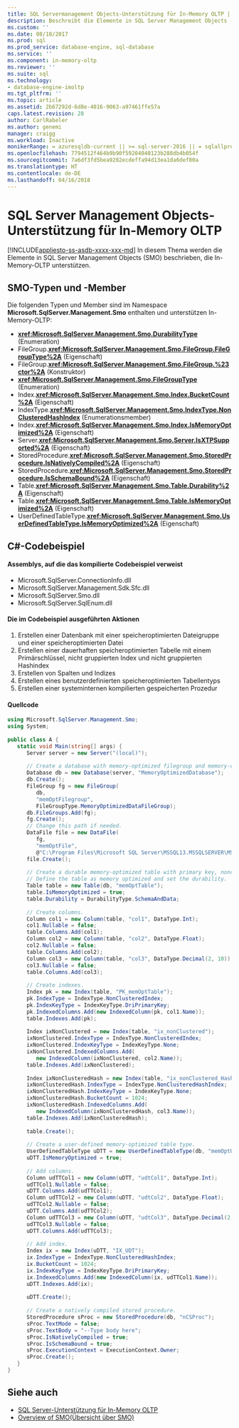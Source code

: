 ```yaml
---
title: SQL Servermanagement Objects-Unterstützung für In-Memory OLTP | Microsoft-Dokumentation
description: Beschreibt die Elemente in SQL Server Management Objects (SMO), die In-Memory-OLTP unterstützen.
ms.custom: ''
ms.date: 08/18/2017
ms.prod: sql
ms.prod_service: database-engine, sql-database
ms.service: ''
ms.component: in-memory-oltp
ms.reviewer: ''
ms.suite: sql
ms.technology:
- database-engine-imoltp
ms.tgt_pltfrm: ''
ms.topic: article
ms.assetid: 2b67292d-6d8e-4016-9063-a97461ffe57a
caps.latest.revision: 28
author: CarlRabeler
ms.author: genemi
manager: craigg
ms.workload: Inactive
monikerRange: = azuresqldb-current || >= sql-server-2016 || = sqlallproducts-allversions
ms.openlocfilehash: 7794512f464b9b90f59204040123b288db4b054f
ms.sourcegitcommit: 7a6df3fd5bea9282ecdeffa94d13ea1da6def80a
ms.translationtype: HT
ms.contentlocale: de-DE
ms.lasthandoff: 04/16/2018
---
```

# <a name="sql-server-management-objects-support-for-in-memory-oltp"></a>SQL Server Management Objects-Unterstützung für In-Memory OLTP
[!INCLUDE[appliesto-ss-asdb-xxxx-xxx-md](../../includes/appliesto-ss-asdb-xxxx-xxx-md.md)]
In diesem Thema werden die Elemente in SQL Server Management Objects (SMO) beschrieben, die In-Memory-OLTP unterstützen.  

## <a name="smo-types-and-members"></a>SMO-Typen und -Member

Die folgenden Typen und Member sind im Namespace **Microsoft.SqlServer.Management.Smo** enthalten und unterstützen In-Memory-OLTP:

- **<xref:Microsoft.SqlServer.Management.Smo.DurabilityType>** (Enumeration)
- FileGroup.**<xref:Microsoft.SqlServer.Management.Smo.FileGroup.FileGroupType%2A>** (Eigenschaft)
- FileGroup.**<xref:Microsoft.SqlServer.Management.Smo.FileGroup.%23ctor%2A>** (Konstruktor)
- **<xref:Microsoft.SqlServer.Management.Smo.FileGroupType>** (Enumeration)
- Index.**<xref:Microsoft.SqlServer.Management.Smo.Index.BucketCount%2A>** (Eigenschaft)
- IndexType.**<xref:Microsoft.SqlServer.Management.Smo.IndexType.NonClusteredHashIndex>** (Enumerationsmember)
- Index.**<xref:Microsoft.SqlServer.Management.Smo.Index.IsMemoryOptimized%2A>** (Eigenschaft)
- Server.**<xref:Microsoft.SqlServer.Management.Smo.Server.IsXTPSupported%2A>** (Eigenschaft)
- StoredProcedure.**<xref:Microsoft.SqlServer.Management.Smo.StoredProcedure.IsNativelyCompiled%2A>** (Eigenschaft)
- StoredProcedure.**<xref:Microsoft.SqlServer.Management.Smo.StoredProcedure.IsSchemaBound%2A>** (Eigenschaft)
- Table.**<xref:Microsoft.SqlServer.Management.Smo.Table.Durability%2A>** (Eigenschaft)
- Table.**<xref:Microsoft.SqlServer.Management.Smo.Table.IsMemoryOptimized%2A>** (Eigenschaft)
- UserDefinedTableType.**<xref:Microsoft.SqlServer.Management.Smo.UserDefinedTableType.IsMemoryOptimized%2A>** (Eigenschaft)

## <a name="c-code-example"></a>C#-Codebeispiel

#### <a name="assemblies-referenced-by-the-compiled-code-example"></a>Assemblys, auf die das kompilierte Codebeispiel verweist

- Microsoft.SqlServer.ConnectionInfo.dll
- Microsoft.SqlServer.Management.Sdk.Sfc.dll
- Microsoft.SqlServer.Smo.dll
- Microsoft.SqlServer.SqlEnum.dll

#### <a name="actions-taken-in-the-code-example"></a>Die im Codebeispiel ausgeführten Aktionen

1. Erstellen einer Datenbank mit einer speicheroptimierten Dateigruppe und einer speicheroptimierten Datei  
2. Erstellen einer dauerhaften speicheroptimierten Tabelle mit einem Primärschlüssel, nicht gruppierten Index und nicht gruppierten Hashindex  
3. Erstellen von Spalten und Indizes  
4. Erstellen eines benutzerdefinierten speicheroptimierten Tabellentyps  
5. Erstellen einer systeminternen kompilierten gespeicherten Prozedur

#### <a name="source-code"></a>Quellcode
  
```csharp
using Microsoft.SqlServer.Management.Smo;  
using System;  
  
public class A {  
   static void Main(string[] args) {  
      Server server = new Server("(local)");  
  
      // Create a database with memory-optimized filegroup and memory-optimized file.
      Database db = new Database(server, "MemoryOptimizedDatabase");  
      db.Create();  
      FileGroup fg = new FileGroup(
         db,
         "memOptFilegroup",
         FileGroupType.MemoryOptimizedDataFileGroup);  
      db.FileGroups.Add(fg);  
      fg.Create();  
      // Change this path if needed.
      DataFile file = new DataFile(
         fg,
         "memOptFile",
         @"C:\Program Files\Microsoft SQL Server\MSSQL13.MSSQLSERVER\MSSQL\DATA\MSSQLmemOptFileName");  
      file.Create();  
  
      // Create a durable memory-optimized table with primary key, nonclustered index and nonclustered hash index.
      // Define the table as memory optimized and set the durability.
      Table table = new Table(db, "memOptTable");  
      table.IsMemoryOptimized = true;  
      table.Durability = DurabilityType.SchemaAndData;  
  
      // Create columns.
      Column col1 = new Column(table, "col1", DataType.Int);  
      col1.Nullable = false;  
      table.Columns.Add(col1);  
      Column col2 = new Column(table, "col2", DataType.Float);  
      col2.Nullable = false;  
      table.Columns.Add(col2);  
      Column col3 = new Column(table, "col3", DataType.Decimal(2, 10));  
      col3.Nullable = false;  
      table.Columns.Add(col3);  
  
      // Create indexes.
      Index pk = new Index(table, "PK_memOptTable");  
      pk.IndexType = IndexType.NonClusteredIndex;  
      pk.IndexKeyType = IndexKeyType.DriPrimaryKey;  
      pk.IndexedColumns.Add(new IndexedColumn(pk, col1.Name));  
      table.Indexes.Add(pk);  
  
      Index ixNonClustered = new Index(table, "ix_nonClustered");  
      ixNonClustered.IndexType = IndexType.NonClusteredIndex;  
      ixNonClustered.IndexKeyType = IndexKeyType.None;  
      ixNonClustered.IndexedColumns.Add(
         new IndexedColumn(ixNonClustered, col2.Name));  
      table.Indexes.Add(ixNonClustered);  
  
      Index ixNonClusteredHash = new Index(table, "ix_nonClustered_Hash");  
      ixNonClusteredHash.IndexType = IndexType.NonClusteredHashIndex;  
      ixNonClusteredHash.IndexKeyType = IndexKeyType.None;  
      ixNonClusteredHash.BucketCount = 1024;  
      ixNonClusteredHash.IndexedColumns.Add(
         new IndexedColumn(ixNonClusteredHash, col3.Name));  
      table.Indexes.Add(ixNonClusteredHash);  
  
      table.Create();  
  
      // Create a user-defined memory-optimized table type.
      UserDefinedTableType uDTT = new UserDefinedTableType(db, "memOptUDTT");  
      uDTT.IsMemoryOptimized = true;  
  
      // Add columns.
      Column udTTCol1 = new Column(uDTT, "udtCol1", DataType.Int);  
      udTTCol1.Nullable = false;  
      uDTT.Columns.Add(udTTCol1);  
      Column udTTCol2 = new Column(uDTT, "udtCol2", DataType.Float);  
      udTTCol2.Nullable = false;  
      uDTT.Columns.Add(udTTCol2);  
      Column udTTCol3 = new Column(uDTT, "udtCol3", DataType.Decimal(2, 10));  
      udTTCol3.Nullable = false;  
      uDTT.Columns.Add(udTTCol3);  
  
      // Add index.
      Index ix = new Index(uDTT, "IX_UDT");  
      ix.IndexType = IndexType.NonClusteredHashIndex;  
      ix.BucketCount = 1024;  
      ix.IndexKeyType = IndexKeyType.DriPrimaryKey;  
      ix.IndexedColumns.Add(new IndexedColumn(ix, udTTCol1.Name));  
      uDTT.Indexes.Add(ix);  
  
      uDTT.Create();  
  
      // Create a natively compiled stored procedure.
      StoredProcedure sProc = new StoredProcedure(db, "nCSProc");  
      sProc.TextMode = false;  
      sProc.TextBody = "--Type body here";  
      sProc.IsNativelyCompiled = true;  
      sProc.IsSchemaBound = true;  
      sProc.ExecutionContext = ExecutionContext.Owner;  
      sProc.Create();  
   }  
}  
```  
  
## <a name="see-also"></a>Siehe auch  

- [SQL Server-Unterstützung für In-Memory OLTP](sql-server-support-for-in-memory-oltp.md)
- [Overview of SMO(Übersicht über SMO)](../server-management-objects-smo/overview-smo.md)
